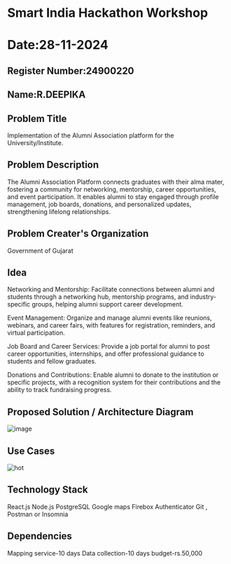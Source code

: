 # Smart India Hackathon Workshop
# Date:28-11-2024
## Register Number:24900220
## Name:R.DEEPIKA
## Problem Title
Implementation of the Alumni Association platform for the University/Institute.
## Problem Description
The Alumni Association Platform connects graduates with their alma mater, fostering a community for networking, mentorship, career opportunities, and event participation. It enables alumni to stay engaged through profile management, job boards, donations, and personalized updates, strengthening lifelong relationships.
## Problem Creater's Organization
Government of Gujarat

## Idea

Networking and Mentorship: Facilitate connections between alumni and students through a networking hub, mentorship programs, and industry-specific groups, helping alumni support career development.

Event Management: Organize and manage alumni events like reunions, webinars, and career fairs, with features for registration, reminders, and virtual participation.

Job Board and Career Services: Provide a job portal for alumni to post career opportunities, internships, and offer professional guidance to students and fellow graduates.

Donations and Contributions: Enable alumni to donate to the institution or specific projects, with a recognition system for their contributions and the ability to track fundraising progress.


## Proposed Solution / Architecture Diagram
![image](https://github.com/user-attachments/assets/53aa5c5b-ac64-4d6e-87cb-370dc7c42606)



## Use Cases
![hot](https://github.com/user-attachments/assets/615c30e9-cdd8-4683-a835-495aea6cb712)


## Technology Stack
React.js
Node.js
PostgreSQL
Google maps
Firebox Authenticator
Git , Postman or Insomnia


## Dependencies
Mapping service-10 days
Data collection-10 days
budget-rs.50,000

